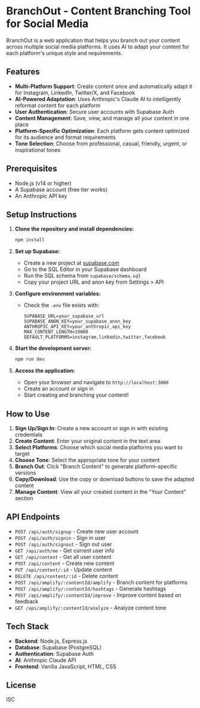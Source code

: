 # BranchOut - Content Branching Tool for Social Media

BranchOut is a web application that helps you branch out your content across multiple social media platforms. It uses AI to adapt your content for each platform's unique style and requirements.

## Features

- **Multi-Platform Support**: Create content once and automatically adapt it for Instagram, LinkedIn, Twitter/X, and Facebook
- **AI-Powered Adaptation**: Uses Anthropic's Claude AI to intelligently reformat content for each platform
- **User Authentication**: Secure user accounts with Supabase Auth
- **Content Management**: Save, view, and manage all your content in one place
- **Platform-Specific Optimization**: Each platform gets content optimized for its audience and format requirements
- **Tone Selection**: Choose from professional, casual, friendly, urgent, or inspirational tones

## Prerequisites

- Node.js (v14 or higher)
- A Supabase account (free tier works)
- An Anthropic API key

## Setup Instructions

1. **Clone the repository and install dependencies:**
   ```bash
   npm install
   ```

2. **Set up Supabase:**
   - Create a new project at [supabase.com](https://supabase.com)
   - Go to the SQL Editor in your Supabase dashboard
   - Run the SQL schema from `supabase/schema.sql`
   - Copy your project URL and anon key from Settings > API

3. **Configure environment variables:**
   - Check the `.env` file exists with:
     ```
     SUPABASE_URL=your_supabase_url
     SUPABASE_ANON_KEY=your_supabase_anon_key
     ANTHROPIC_API_KEY=your_anthropic_api_key
     MAX_CONTENT_LENGTH=10000
     DEFAULT_PLATFORMS=instagram,linkedin,twitter,facebook
     ```

4. **Start the development server:**
   ```bash
   npm run dev
   ```

5. **Access the application:**
   - Open your browser and navigate to `http://localhost:3000`
   - Create an account or sign in
   - Start creating and branching your content!

## How to Use

1. **Sign Up/Sign In**: Create a new account or sign in with existing credentials
2. **Create Content**: Enter your original content in the text area
3. **Select Platforms**: Choose which social media platforms you want to target
4. **Choose Tone**: Select the appropriate tone for your content
5. **Branch Out**: Click "Branch Content" to generate platform-specific versions
6. **Copy/Download**: Use the copy or download buttons to save the adapted content
7. **Manage Content**: View all your created content in the "Your Content" section

## API Endpoints

- `POST /api/auth/signup` - Create new user account
- `POST /api/auth/signin` - Sign in user
- `POST /api/auth/signout` - Sign out user
- `GET /api/auth/me` - Get current user info
- `GET /api/content` - Get all user content
- `POST /api/content` - Create new content
- `PUT /api/content/:id` - Update content
- `DELETE /api/content/:id` - Delete content
- `POST /api/amplify/:contentId/amplify` - Branch content for platforms
- `POST /api/amplify/:contentId/hashtags` - Generate hashtags
- `POST /api/amplify/:contentId/improve` - Improve content based on feedback
- `GET /api/amplify/:contentId/analyze` - Analyze content tone

## Tech Stack

- **Backend**: Node.js, Express.js
- **Database**: Supabase (PostgreSQL)
- **Authentication**: Supabase Auth
- **AI**: Anthropic Claude API
- **Frontend**: Vanilla JavaScript, HTML, CSS

## License

ISC